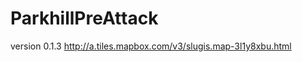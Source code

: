 ParkhillPreAttack
=================
version 0.1.3 http://a.tiles.mapbox.com/v3/slugis.map-3l1y8xbu.html
